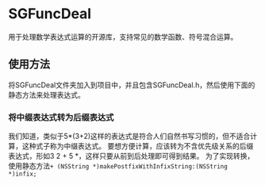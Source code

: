 # SGFuncDeal
用于处理数学表达式运算的开源库，支持常见的数学函数、符号混合运算。

## 使用方法
将SGFuncDeal文件夹加入到项目中，并且包含SGFuncDeal.h，然后使用下面的静态方法来处理表达式。
### 将中缀表达式转为后缀表达式
我们知道，类似于5*(3+2)这样的表达式是符合人们自然书写习惯的，但不适合计算，这种式子称为中缀表达式。
要想方便计算，应该转为不含优先级关系的后缀表达式，形如3 2 + 5 *，这样只要从前到后处理即可得到结果。
为了实现转换，使用静态方法`+ (NSString *)makePostfixWithInfixString:(NSString *)infix;`
